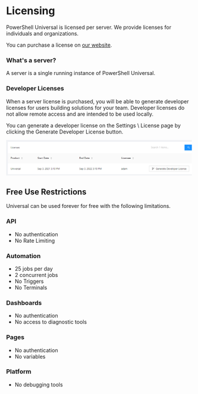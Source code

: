 # Licensing

PowerShell Universal is licensed per server. We provide licenses for individuals and organizations.

You can purchase a license on [our website](https://store.ironmansoftware.com/pricing/powershell-universal).&#x20;

### What's a server?&#x20;

A server is a single running instance of PowerShell Universal.&#x20;

### Developer Licenses

When a server license is purchased, you will be able to generate developer licenses for users building solutions for your team. Developer licenses do not allow remote access and are intended to be used locally.&#x20;

You can generate a developer license on the Settings \ License page by clicking the Generate Developer License button.&#x20;

![Generate Developer License](<.gitbook/assets/image (300).png>)

## Free Use Restrictions

Universal can be used forever for free with the following limitations.

### API

* No authentication
* No Rate Limiting

### Automation

* 25 jobs per day
* 2 concurrent jobs
* No Triggers
* No Terminals

### Dashboards

* No authentication
* No access to diagnostic tools

### Pages

* No authentication
* No variables

### Platform

* No debugging tools

